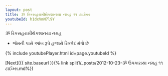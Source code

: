 ```yaml
---
layout: post
title: ૐ રિકસહરામીથેકશાનયા નમહ ૧૧ ટાઈમ્સ
youtubeId: h1dxVmN7l9Y
---
```

 
 
 ૐ રિકસહરામીથેકશાનયા નમહ  
 
 -  જેમની પાસે આંખ રૂપે હજારો રિકવેદ મંત્રો છે 
 
  
 
  
 
 
 
 
 
 


{% include youtubePlayer.html id=page.youtubeId %}
 
[Next]({{ site.baseurl }}{% link  split1/_posts/2012-10-23-ૐ ઉપકારાયા નમહ ૧૧ ટાઈમ્સ.md%})
 
